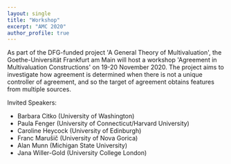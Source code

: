 ```yaml
---
layout: single
title: "Workshop"
excerpt: "AMC 2020"
author_profile: true
---
```


As part of the DFG-funded project 'A General Theory of Multivaluation', the Goethe-Universität Frankfurt am Main will host a workshop 'Agreement in Multivaluation Constructions' on 19-20 November 2020. The project aims to investigate how agreement is determined when there is not a unique controller of agreement, and so the target of agreement obtains features from multiple sources.

Invited Speakers:
- Barbara Citko (University of Washington)
- Paula Fenger (University of Connecticut/Harvard University)
- Caroline Heycock (University of Edinburgh)
- Franc Marušič (University of Nova Gorica)
- Alan Munn (Michigan State University)
- Jana Willer-Gold (University College London)
